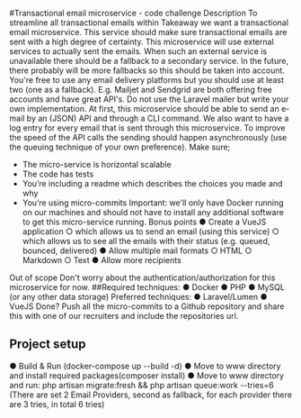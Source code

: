 #Transactional email microservice - code challenge
Description
To streamline all transactional emails within Takeaway we want a transactional email
microservice. This service should make sure transactional emails are sent with a high degree of
certainty.
This microservice will use external services to actually sent the emails.
When such an external service is unavailable there should be a fallback to a secondary service.
In the future, there probably will be more fallbacks so this should be taken into account.
You're free to use any email delivery platforms but you should use at least two (one as a
fallback). E.g. Mailjet and Sendgrid are both offering free accounts and have great API's.
Do not use the Laravel mailer but write your own implementation.
At first, this microservice should be able to send an e-mail by an (JSON) API and through a CLI
command. We also want to have a log entry for every email that is sent through this
microservice.
To improve the speed of the API calls the sending should happen asynchronously (use the
queuing technique of your own preference).
Make sure;
- The micro-service is horizontal scalable
- The code has tests
- You’re including a readme which describes the choices you made and why
- You’re using micro-commits
Important: we'll only have Docker running on our machines and should not have to install any
additional software to get this micro-service running.
Bonus points
● Create a VueJS application
○ which allows us to send an email (using this service)
○ which allows us to see all the emails with their status (e.g. queued, bounced,
delivered)
● Allow multiple mail formats
○ HTML
○ Markdown
○ Text
● Allow more recipients

Out of scope
Don't worry about the authentication/authorization for this microservice for now.
##Required techniques:
● Docker
● PHP
● MySQL (or any other data storage)
Preferred techniques:
● Laravel/Lumen
● VueJS
Done?
Push all the micro-commits to a Github repository and share this with one of our recruiters and
include the repositories url.

## Project setup
● Build & Run (docker-compose up --build -d)
● Move to www directory and install required packages(composer install)
● Move to www directory and run: php artisan migrate:fresh && php artisan queue:work --tries=6 (There are set 2 Email Providers, second as fallback, for each provider there are 3 tries, in total 6 tries)
